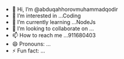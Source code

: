 - 👋 Hi, I’m @abduqahhorovmuhammadqodir
- 👀 I’m interested in ...Coding
- 🌱 I’m currently learning ...NodeJs
- 💞️ I’m looking to collaborate on ...
- 📫 How to reach me ...911680403
- 😄 Pronouns: ...
- ⚡ Fun fact: ...

<!---
abduqahhorovmuhammadqodir/abduqahhorovmuhammadqodir is a ✨ special ✨ repository because its `README.md` (this file) appears on your GitHub profile.
You can click the Preview link to take a look at your changes.
--->
